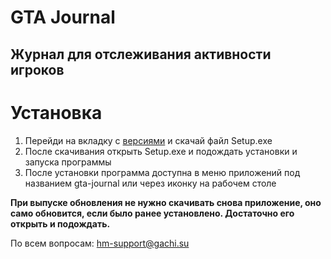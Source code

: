 # GTA Journal
## Журнал для отслеживания активности игроков

# Установка
1. Перейди на вкладку с [версиями](https://github.com/HM-Province/gta-journal/releases) и скачай файл Setup.exe 
2. После скачивания открыть Setup.exe и подождать установки и запуска программы
3. После установки программа доступна в меню приложений под названием gta-journal или через иконку на рабочем столе

**При выпуске обновления не нужно скачивать снова приложение, оно само обновится, если было ранее установлено. Достаточно его открыть и подождать.**

По всем вопросам: [hm-support@gachi.su](mailto:hm-support@gachi.su)